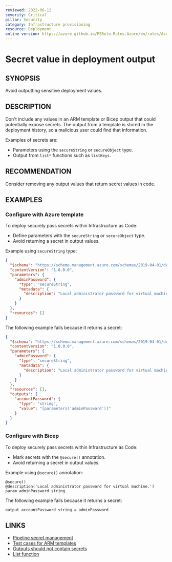 ```yaml
---
reviewed: 2022-06-12
severity: Critical
pillar: Security
category: Infrastructure provisioning
resource: Deployment
online version: https://azure.github.io/PSRule.Rules.Azure/en/rules/Azure.Deployment.OutputSecretValue/
---
```


# Secret value in deployment output

## SYNOPSIS

Avoid outputting sensitive deployment values.

## DESCRIPTION

Don't include any values in an ARM template or Bicep output that could potentially expose secrets.
The output from a template is stored in the deployment history, so a malicious user could find that information.

Examples of secrets are:

- Parameters using the `secureString` or `secureObject` type.
- Output from `list*` functions such as `listKeys`.

## RECOMMENDATION

Consider removing any output values that return secret values in code.

## EXAMPLES

### Configure with Azure template

To deploy securely pass secrets within Infrastructure as Code:

- Define parameters with the `secureString` or `secureObject` type.
- Avoid returning a secret in output values.

Example using `secureString` type:

```json
{
  "$schema": "https://schema.management.azure.com/schemas/2019-04-01/deploymentTemplate.json#",
  "contentVersion": "1.0.0.0",
  "parameters": {
    "adminPassword": {
      "type": "secureString",
      "metadata": {
        "description": "Local administrator password for virtual machine."
      }
    }
  },
  "resources": []
}
```

The following example fails because it returns a secret:

```json
{
  "$schema": "https://schema.management.azure.com/schemas/2019-04-01/deploymentTemplate.json#",
  "contentVersion": "1.0.0.0",
  "parameters": {
    "adminPassword": {
      "type": "secureString",
      "metadata": {
        "description": "Local administrator password for virtual machine."
      }
    }
  },
  "resources": [],
  "outputs": {
    "accountPassword": {
      "type": "string",
      "value": "[parameters('adminPassword')]"
    }
  }
}
```

### Configure with Bicep

To deploy securely pass secrets within Infrastructure as Code:

- Mark secrets with the `@secure()` annotation.
- Avoid returning a secret in output values.

Example using `@secure()` annotation:

```bicep
@secure()
@description('Local administrator password for virtual machine.')
param adminPassword string
```

The following example fails because it returns a secret:

```bicep
output accountPassword string = adminPassword
```

## LINKS

- [Pipeline secret management](https://learn.microsoft.com/azure/architecture/framework/security/deploy-infrastructure#pipeline-secret-management)
- [Test cases for ARM templates](https://learn.microsoft.com/azure/azure-resource-manager/templates/template-test-cases#outputs-cant-include-secrets)
- [Outputs should not contain secrets](https://learn.microsoft.com/azure/azure-resource-manager/bicep/linter-rule-outputs-should-not-contain-secrets)
- [List function](https://learn.microsoft.com/azure/azure-resource-manager/bicep/bicep-functions-resource#list)

